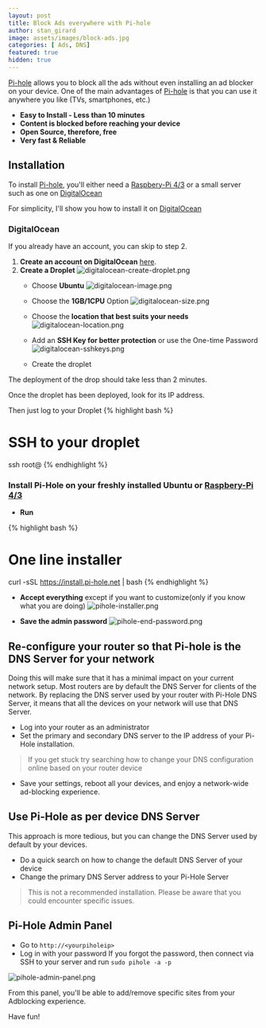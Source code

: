 ```yaml
---
layout: post
title: Block Ads everywhere with Pi-hole
author: stan_girard
image: assets/images/block-ads.jpg
categories: [ Ads, DNS]
featured: true
hidden: true
---
```

[Pi-hole](https://pi-hole.net/) allows you to block all the ads without even installing an ad blocker on your device. 
One of the main advantages of [Pi-hole](https://pi-hole.net/) is that you can use it anywhere you like (TVs, smartphones, etc.)

- **Easy to Install - Less than 10 minutes**
- **Content is blocked before reaching your device**
- **Open Source, therefore, free**
- **Very fast & Reliable**

## Installation

To install [Pi-hole](https://pi-hole.net/), you'll either need a [Raspbery-Pi 4/3](https://amzn.to/38InYI1) or a small server such as one on [DigitalOcean](https://m.do.co/c/f9dca2b1ecc8)

For simplicity, I'll show you how to install it on [DigitalOcean](https://m.do.co/c/f9dca2b1ecc8)

### DigitalOcean

If you already have an account, you can skip to step 2.

1. **Create an account on DigitalOcean** [here](https://m.do.co/c/f9dca2b1ecc8).
2. **Create a Droplet**
![digitalocean-create-droplet.png]({{site.baseurl}}/img/user_upload/digitalocean-create-droplet.png)
    - Choose **Ubuntu**
![digitalocean-image.png]({{site.baseurl}}/img/user_upload/digitalocean-image.png)

    - Choose the **1GB/1CPU** Option
![digitalocean-size.png]({{site.baseurl}}/img/user_upload/digitalocean-size.png)

    - Choose the **location that best suits your needs**
![digitalocean-location.png]({{site.baseurl}}/img/user_upload/digitalocean-location.png)
    - Add an **SSH Key for better protection** or use the One-time Password
![digitalocean-sshkeys.png]({{site.baseurl}}/img/user_upload/digitalocean-sshkeys.png)
    - Create the droplet
    
The deployment of the drop should take less than 2 minutes.

Once the droplet has been deployed, look for its IP address.

Then just log to your Droplet
{% highlight bash %}
# SSH to your droplet
ssh root@<ipaddress>
{% endhighlight %}
  
### Install Pi-Hole on your freshly installed Ubuntu or [Raspbery-Pi 4/3](https://amzn.to/38InYI1)
  

- **Run**

{% highlight bash %}
# One line installer
 curl -sSL https://install.pi-hole.net | bash
{% endhighlight %}
  

  
- **Accept everything** except if you want to customize(only if you know what you are doing)
![pihole-installer.png]({{site.baseurl}}/img/user_upload/pihole-installer.png)
  
- **Save the admin password**
  ![pihole-end-password.png]({{site.baseurl}}/img/user_upload/pihole-end-password.png)

  


## Re-configure your router so that Pi-hole is the DNS Server for your network
  
Doing this will make sure that it has a minimal impact on your current network setup. Most routers are by default the DNS Server for clients of the network. By replacing the DNS server used by your router with Pi-Hole DNS Server, it means that all the devices on your network will use that DNS Server.
  
- Log into your router as an administrator
- Set the primary and secondary DNS server to the IP address of your Pi-Hole installation.
> If you get stuck try searching how to change your DNS configuration online based on your router device
- Save your settings, reboot all your devices, and enjoy a network-wide ad-blocking experience.


## Use Pi-Hole as per device DNS Server
  
This approach is more tedious, but you can change the DNS Server used by default by your devices.
- Do a quick search on how to change the default DNS Server of your device
- Change the primary DNS Server address to your Pi-Hole Server

> This is not a recommended installation. Please be aware that you could encounter specific issues.

  
## **Pi-Hole Admin Panel**
  
  - Go to `http://<yourpiholeip>`
  - Log in with your password
  If you forgot the password, then connect via SSH to your server and run `sudo pihole -a -p`
  
  
![pihole-admin-panel.png]({{site.baseurl}}/img/user_upload/pihole-admin-panel.png)


From this panel, you'll be able to add/remove specific sites from your Adblocking experience.

Have fun!
